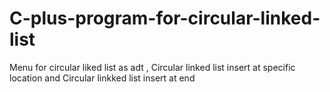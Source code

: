 # C-plus-program-for-circular-linked-list
Menu for circular liked list as adt ,
Circular linked list insert at specific location and
Circular linkked list insert at end
